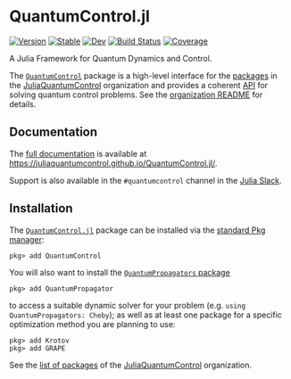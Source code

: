 # QuantumControl.jl

[![Version](https://juliahub.com/docs/General/QuantumControl/stable/version.svg)](https://juliahub.com/ui/Packages/General/QuantumControl)
[![Stable](https://img.shields.io/badge/docs-stable-blue.svg)](https://juliaquantumcontrol.github.io/QuantumControl.jl/)
[![Dev](https://img.shields.io/badge/docs-dev-blue.svg)](https://juliaquantumcontrol.github.io/QuantumControl.jl/dev)
[![Build Status](https://github.com/JuliaQuantumControl/QuantumControl.jl/workflows/CI/badge.svg)](https://github.com/JuliaQuantumControl/QuantumControl.jl/actions)
[![Coverage](https://codecov.io/gh/JuliaQuantumControl/QuantumControl.jl/branch/master/graph/badge.svg)](https://codecov.io/gh/JuliaQuantumControl/QuantumControl.jl)

A Julia Framework for Quantum Dynamics and Control.

The [`QuantumControl`][QuantumControl] package is a high-level interface for the [packages][] in the [JuliaQuantumControl][] organization and provides a coherent [API](https://juliaquantumcontrol.github.io/QuantumControl.jl/dev/api/quantum_control/#QuantumControlAPI) for solving quantum control problems. See the [organization README](https://github.com/JuliaQuantumControl#readme) for details.


## Documentation

The [full documentation](https://juliaquantumcontrol.github.io/QuantumControl.jl/) is available at <https://juliaquantumcontrol.github.io/QuantumControl.jl/>.

Support is also available in the `#quantumcontrol` channel in the [Julia Slack](https://julialang.org/slack/).


## Installation

The [`QuantumControl.jl`][QuantumControl] package can be installed via the [standard Pkg manager](https://docs.julialang.org/en/v1/stdlib/Pkg/):

~~~
pkg> add QuantumControl
~~~

You will also want to install the [`QuantumPropagators` package][QuantumPropagators]

~~~
pkg> add QuantumPropagator
~~~

to access a suitable dynamic solver for your problem (e.g. `using QuantumPropagators: Cheby`); as well as at least one package for a specific optimization method you are planning to use:

~~~
pkg> add Krotov
pkg> add GRAPE
~~~

See the [list of packages][packages] of the [JuliaQuantumControl][] organization.


[JuliaQuantumControl]: https://github.com/JuliaQuantumControl
[QuantumControl]: https://github.com/JuliaQuantumControl/QuantumControl.jl
[QuantumPropagators]: https://github.com/JuliaQuantumControl/QuantumPropagators.jl
[packages]: https://github.com/JuliaQuantumControl#packages
